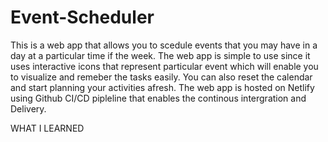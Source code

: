 # Event-Scheduler
This is a web app that allows you to scedule events that you may have in a day at a particular time if the week.
The web app is simple to use since it uses interactive icons that represent particular event which will enable you to visualize and remeber the tasks easily.
You can also reset the calendar and start planning your activities afresh.
The web app is hosted on Netlify using Github CI/CD pipleline that enables the continous intergration and Delivery.

WHAT I LEARNED

